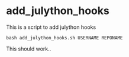 add_julython_hooks
==================

This is a script to add julython hooks


`bash add_julython_hooks.sh USERNAME REPONAME`


This should work..
